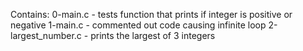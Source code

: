 Contains:
0-main.c - tests function that prints if integer is positive or negative
1-main.c - commented out code causing infinite loop
2-largest_number.c - prints the largest of 3 integers
